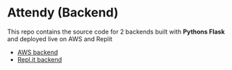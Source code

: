 # Attendy (Backend)

This repo contains the source code for 2 backends built with **Pythons Flask** and deployed live on AWS and Replit

- [AWS backend](./AWS/)
- [Repl.it backend](./replit/)


